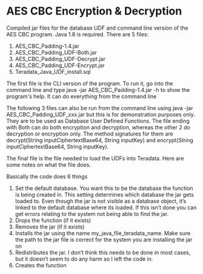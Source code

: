 # AES CBC Encryption & Decryption
Compiled jar files for the database UDF and command line version of the AES CBC program. Java 1.8 is required. There are 5 files:
1. AES_CBC_Padding-1.4.jar
2. AES_CBC_Padding_UDF-Both.jar
3. AES_CBC_Padding_UDF-Decrypt.jar
4. AES_CBC_Padding_UDF-Encrypt.jar
5. Teradata_Java_UDF_install.sql

The first file is the CLI version of the program. To run it, go into the command line and type java -jar AES_CBC_Padding-1.4.jar -h to show the program's help. It can do everything from the command line

The following 3 files can also be run from the command line using java -jar AES_CBC_Padding_UDF_xxx.jar but this is for demonstration purposes only. They are to be used as Database User Defined Functions. The file ending with Both can do both encryption and decryption, whereas the other 2 do decryption or encryption only. The method signatures for them are decrypt(String inputCiphertextBase64, String inputKey) and encrypt(String inputCiphertextBase64, String inputKey).

The final file is the file needed to load the UDFs into Teradata. Here are some notes on what the file does.

Basically the code does 6 things
1)	Set the default database.  You want this to be the database the function is being created in.  This setting determines which database the jar gets loaded to.  Even though the jar is not visible as a database object, it’s linked to the default database where its loaded.  If this isn’t done you can get errors relating to the system not being able to find the jar.
2)	Drops the function (if it exists)
3)	Removes the jar (if it exists)
4)	Installs the jar using the name my_java_file_teradata_name.  Make sure the path to the jar file is correct for the system you are installing the jar on
5)	Redistributes the jar.  I don’t think this needs to be done in most cases, but it doesn’t seem to do any harm so I left the code in.
6)	Creates the function
